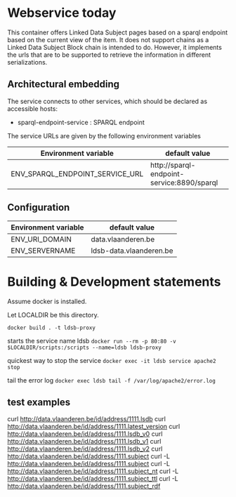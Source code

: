 Webservice today
================

This container offers Linked Data Subject pages based on a sparql endpoint based on the 
current view of the item. It does not support chains as a Linked Data Subject Block chain is intended to do.
However, it implements the urls that are to be supported to retrieve the information in different serializations.


## Architectural embedding
The service connects to other services, which should be declared as accessible hosts:

* sparql-endpoint-service : SPARQL endpoint

The service URLs are given by the following environment variables

| Environment variable | default value |
| -------------------- | ------------- |
| ENV_SPARQL_ENDPOINT_SERVICE_URL    | http://sparql-endpoint-service:8890/sparql |

## Configuration

| Environment variable | default value |
| -------------------- | ------------- |
| ENV_URI_DOMAIN | data.vlaanderen.be |
| ENV_SERVERNAME | ldsb-data.vlaanderen.be |


Building & Development statements
=================================
Assume docker is installed.


Let LOCALDIR be this directory.

`` docker build . -t ldsb-proxy ``

starts the service name ldsb
``docker run --rm -p 80:80 -v $LOCALDIR/scripts:/scripts --name=ldsb ldsb-proxy ``

quickest way to stop the service
``docker exec -it ldsb service apache2 stop ``

tail the error log
``docker exec ldsb tail -f /var/log/apache2/error.log``


test examples
-------------
curl http://data.vlaanderen.be/id/address/1111.lsdb
curl http://data.vlaanderen.be/id/address/1111.latest_version
curl http://data.vlaanderen.be/id/address/1111.lsdb_v0
curl http://data.vlaanderen.be/id/address/1111.lsdb_v1
curl http://data.vlaanderen.be/id/address/1111.lsdb_v2
curl http://data.vlaanderen.be/id/address/1111.subject
curl -L http://data.vlaanderen.be/id/address/1111.subject
curl -L http://data.vlaanderen.be/id/address/1111.subject_nt
curl -L http://data.vlaanderen.be/id/address/1111.subject_ttl
curl -L http://data.vlaanderen.be/id/address/1111.subject_rdf


